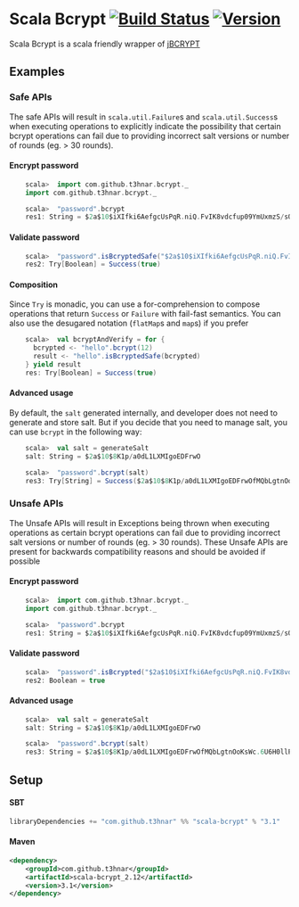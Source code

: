 # Scala Bcrypt [![Build Status](https://secure.travis-ci.org/t3hnar/scala-bcrypt.svg)](http://travis-ci.org/t3hnar/scala-bcrypt) [![Version](https://img.shields.io/maven-central/v/com.github.t3hnar/scala-bcrypt_2.11.svg?label=version)](http://search.maven.org/#search%7Cga%7C1%7Cg%3Acom.github.t3hnar%20AND%20scala-bcrypt)

Scala Bcrypt is a scala friendly wrapper of [jBCRYPT](http://www.mindrot.org/projects/jBCrypt/)

## Examples

### Safe APIs
The safe APIs will result in `scala.util.Failure`s and `scala.util.Success`s when executing operations to explicitly 
indicate the possibility that certain bcrypt operations can fail due to providing incorrect salt versions or number of 
rounds (eg. > 30 rounds). 

#### Encrypt password

```scala
    scala>  import com.github.t3hnar.bcrypt._
    import com.github.t3hnar.bcrypt._

    scala>  "password".bcrypt
    res1: String = $2a$10$iXIfki6AefgcUsPqR.niQ.FvIK8vdcfup09YmUxmzS/sQeuI3QOFG
```

#### Validate password

```scala
    scala>  "password".isBcryptedSafe("$2a$10$iXIfki6AefgcUsPqR.niQ.FvIK8vdcfup09YmUxmzS/sQeuI3QOFG")
    res2: Try[Boolean] = Success(true)
```

#### Composition
Since `Try` is monadic, you can use a for-comprehension to compose operations that return `Success` or `Failure` with
fail-fast semantics. You can also use the desugared notation (`flatMap`s and `map`s) if you prefer
```scala
    scala>  val bcryptAndVerify = for {
      bcrypted <- "hello".bcrypt(12)
      result <- "hello".isBcryptedSafe(bcrypted)
    } yield result
    res: Try[Boolean] = Success(true)
```

#### Advanced usage

By default, the `salt` generated internally, and developer does not need to generate and store salt.
But if you decide that you need to manage salt, you can use `bcrypt` in the following way:

```scala
    scala>  val salt = generateSalt
    salt: String = $2a$10$8K1p/a0dL1LXMIgoEDFrwO

    scala>  "password".bcrypt(salt)
    res3: Try[String] = Success($2a$10$8K1p/a0dL1LXMIgoEDFrwOfMQbLgtnOoKsWc.6U6H0llP3puzeeEu)
```

### Unsafe APIs
The Unsafe APIs will result in Exceptions being thrown when executing operations as certain bcrypt operations can fail 
due to providing incorrect salt versions or number of rounds (eg. > 30 rounds). These Unsafe APIs are present for 
backwards compatibility reasons and should be avoided if possible

#### Encrypt password

```scala
    scala>  import com.github.t3hnar.bcrypt._
    import com.github.t3hnar.bcrypt._

    scala>  "password".bcrypt
    res1: String = $2a$10$iXIfki6AefgcUsPqR.niQ.FvIK8vdcfup09YmUxmzS/sQeuI3QOFG
```

#### Validate password

```scala
    scala>  "password".isBcrypted("$2a$10$iXIfki6AefgcUsPqR.niQ.FvIK8vdcfup09YmUxmzS/sQeuI3QOFG")
    res2: Boolean = true
```

#### Advanced usage

```scala
    scala>  val salt = generateSalt
    salt: String = $2a$10$8K1p/a0dL1LXMIgoEDFrwO

    scala>  "password".bcrypt(salt)
    res3: String = $2a$10$8K1p/a0dL1LXMIgoEDFrwOfMQbLgtnOoKsWc.6U6H0llP3puzeeEu
```

## Setup

#### SBT
```scala
libraryDependencies += "com.github.t3hnar" %% "scala-bcrypt" % "3.1"
```

#### Maven
```xml
<dependency>
    <groupId>com.github.t3hnar</groupId>
    <artifactId>scala-bcrypt_2.12</artifactId>
    <version>3.1</version>
</dependency>
```
